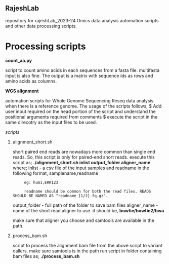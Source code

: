## RajeshLab
repository for rajeshLab_2023-24
Omics data analysis automation scripts and other data processing scripts.

# Processing scripts
  **count_aa.py**
  
  script to count amino acids in each sequences from a fasta file. multifasta input is also fine.
  The output is a matrix with sequence ids as rows and amino acids as columns.

  **WGS alignment**

  automation scripts for Whole Genome Sequencing Reseq data analysis when there is a reference genome.
  The usage of the scripts follows;
    $ Add user input required on the head portion of the script and understand the positional arguments required from comments
    $ execute the script in the same direcotry as the input files to be used.
  
  _scripts_

  1. alignment_short.sh

     short paired end reads are nowadays more common than single end reads. So, this script is only for paired-end short reads.
     execute this script as;
       **./alignment_short.sh inlist output_folder aligner_name**
     where;
       inlist - a csv file of the input samples and readname in the following format,
                samplename,readname

              eg: hum1,ERR123

              readname should be common for both the read files. READS SHOULD BE NAMED AS "readname_[1/2].fq.gz".
       output_folder - full path of the folder to save bam files
       aligner_name - name of the short read aligner to use. it should be,
                **bowtie/bowtie2/bwa**

     make sure that aligner you choose and samtools are available in the path.
  
  2. process_bam.sh

     script to process the alignment bam file from the above script to variant callers.
     make sure samtools is in the path
     run script in folder containing bam files as; 
       **./process_bam.sh**